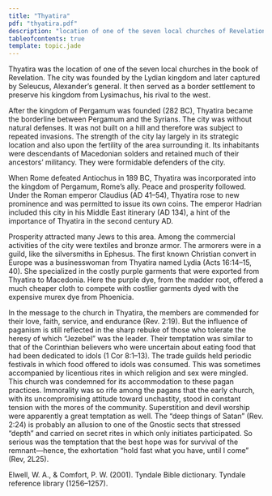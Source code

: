 ```yaml
---
title: "Thyatira"
pdf: "thyatira.pdf"
description: "location of one of the seven local churches of Revelation; home of Lydia, the seller of purple."
tableofcontents: true
template: topic.jade
---
```


Thyatira was the location of one of the seven local churches in the book
of Revelation. The city was founded by the Lydian kingdom and later
captured by Seleucus, Alexander’s general. It then served as a border
settlement to preserve his kingdom from Lysimachus, his rival to the
west.

After the kingdom of Pergamum was founded (282 BC), Thyatira became the
borderline between Pergamum and the Syrians. The city was without
natural defenses. It was not built on a hill and therefore was subject
to repeated invasions. The strength of the city lay largely in its
strategic location and also upon the fertility of the area surrounding
it. Its inhabitants were descendants of Macedonian solders and retained
much of their ancestors’ militancy. They were formidable defenders of
the city.

When Rome defeated Antiochus in 189 BC, Thyatira was incorporated into
the kingdom of Pergamum, Rome’s ally. Peace and prosperity followed.
Under the Roman emperor Claudius (AD 41–54), Thyatira rose to new
prominence and was permitted to issue its own coins. The emperor Hadrian
included this city in his Middle East itinerary (AD 134), a hint of the
importance of Thyatira in the second century AD.

Prosperity attracted many Jews to this area. Among the commercial
activities of the city were textiles and bronze armor. The armorers were
in a guild, like the silversmiths in Ephesus. The first known Christian
convert in Europe was a businesswoman from Thyatira named Lydia (Acts
16:14–15, 40). She specialized in the costly purple garments that were
exported from Thyatira to Macedonia. Here the purple dye, from the
madder root, offered a much cheaper cloth to compete with costlier
garments dyed with the expensive murex dye from Phoenicia.

In the message to the church in Thyatira, the members are commended for
their love, faith, service, and endurance (Rev. 2:19). But the influence
of paganism is still reflected in the sharp rebuke of those who tolerate
the heresy of which “Jezebel” was the leader. Their temptation was
similar to that of the Corinthian believers who were uncertain about
eating food that had been dedicated to idols (1 Cor 8:1–13). The trade
guilds held periodic festivals in which food offered to idols was
consumed. This was sometimes accompanied by licentious rites in which
religion and sex were mingled. This church was condemned for its
accommodation to these pagan practices. Immorality was so rife among the
pagans that the early church, with its uncompromising attitude toward
unchastity, stood in constant tension with the mores of the community.
Superstition and devil worship were apparently a great temptation as
well. The “deep things of Satan” (Rev. 2:24) is probably an allusion to
one of the Gnostic sects that stressed “depth” and carried on secret
rites in which only initiates participated. So serious was the
temptation that the best hope was for survival of the remnant—hence, the
exhortation “hold fast what you have, until I come” (Rev, 2L25).

Elwell, W. A., & Comfort, P. W. (2001). Tyndale Bible dictionary.
Tyndale reference library (1256–1257).

